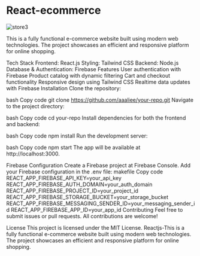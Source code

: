 # React-ecommerce

![store3](https://github.com/user-attachments/assets/b0e282b1-f304-4a40-a233-9ac18584f080)


This is a fully functional e-commerce website built using modern web technologies. The project showcases an efficient and responsive platform for online shopping.

Tech Stack Frontend: React.js Styling: Tailwind CSS Backend: Node.js Database & Authentication: Firebase Features User authentication with Firebase Product catalog with dynamic filtering Cart and checkout functionality Responsive design using Tailwind CSS Realtime data updates with Firebase Installation Clone the repository:

bash Copy code git clone https://github.com/aaaliee/your-repo.git Navigate to the project directory:

bash Copy code cd your-repo Install dependencies for both the frontend and backend:

bash Copy code npm install Run the development server:

bash Copy code npm start The app will be available at http://localhost:3000.

Firebase Configuration Create a Firebase project at Firebase Console. Add your Firebase configuration in the .env file: makefile Copy code REACT_APP_FIREBASE_API_KEY=your_api_key REACT_APP_FIREBASE_AUTH_DOMAIN=your_auth_domain REACT_APP_FIREBASE_PROJECT_ID=your_project_id REACT_APP_FIREBASE_STORAGE_BUCKET=your_storage_bucket REACT_APP_FIREBASE_MESSAGING_SENDER_ID=your_messaging_sender_id REACT_APP_FIREBASE_APP_ID=your_app_id Contributing Feel free to submit issues or pull requests. All contributions are welcome!

License This project is licensed under the MIT License.
Reactjs-This is a fully functional e-commerce website built using modern web technologies. The project showcases an efficient and responsive platform for online shopping.
